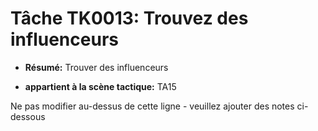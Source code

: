# Tâche TK0013: Trouvez des influenceurs

* **Résumé:** Trouver des influenceurs

* **appartient à la scène tactique:** TA15

Ne pas modifier au-dessus de cette ligne - veuillez ajouter des notes ci-dessous